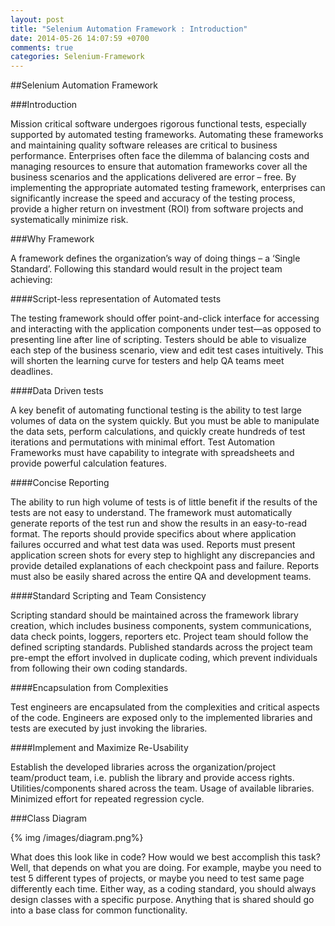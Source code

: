 ```yaml
---
layout: post
title: "Selenium Automation Framework : Introduction"
date: 2014-05-26 14:07:59 +0700
comments: true
categories: Selenium-Framework
---
```


##Selenium Automation Framework

###Introduction

Mission critical software undergoes rigorous functional tests, especially supported by automated testing frameworks. Automating these frameworks and maintaining quality software releases are critical to business performance. Enterprises often face the dilemma of balancing costs and managing resources to ensure that automation frameworks cover all the business scenarios and the applications delivered are error – free.
By implementing the appropriate automated testing framework, enterprises can significantly increase the speed and accuracy of the testing process, provide a higher return on investment (ROI) from software projects and systematically minimize risk.

###Why Framework

A framework defines the organization’s way of doing things – a ‘Single Standard’. Following this standard would result in the project team achieving:

####Script-less representation of Automated tests

The testing framework should offer point-and-click interface for accessing and interacting with the application components under test—as opposed to presenting line after line of scripting. Testers should be able to visualize each step of the business scenario, view and edit test cases intuitively. This will shorten the learning curve for testers and help QA teams meet deadlines.

####Data Driven tests

A key benefit of automating functional testing is the ability to test large volumes of data on the system quickly. But you must be able to manipulate the data sets, perform calculations, and quickly create hundreds of test iterations and permutations with minimal effort. Test Automation Frameworks must have capability to integrate with spreadsheets and provide powerful calculation features.

####Concise Reporting

The ability to run high volume of tests is of little benefit if the results of the tests are not easy to understand. The framework must automatically generate reports of the test run and show the results in an easy-to-read format. The reports should provide specifics about where application failures occurred and what test data was used. Reports must present application screen shots for every step to highlight any discrepancies and provide detailed explanations of each checkpoint pass and failure. Reports must also be easily shared across the entire QA and development teams.

####Standard Scripting and Team Consistency

Scripting standard should be maintained across the framework library creation, which includes business components, system communications, data check points, loggers, reporters etc. Project team should follow the defined scripting standards. Published standards across the project team pre-empt the effort involved in duplicate coding, which prevent individuals from following their own coding standards.

####Encapsulation from Complexities

Test engineers are encapsulated from the complexities and critical aspects of the code. Engineers are exposed only to the implemented libraries and tests are executed by just invoking the libraries.

####Implement and Maximize Re-Usability

Establish the developed libraries across the organization/project team/product team, i.e. publish the library and provide access rights. Utilities/components shared across the team. Usage of available libraries. Minimized effort for repeated regression cycle.

###Class Diagram

{% img /images/diagram.png%}

What does this look like in code? How would we best accomplish this task? Well, that depends on what you are doing. For example, maybe you need to test 5 different types of projects, or maybe you need to test same page differently each time. Either way, as a coding standard, you should always design classes with a specific purpose. Anything that is shared should go into a base class for common functionality.



